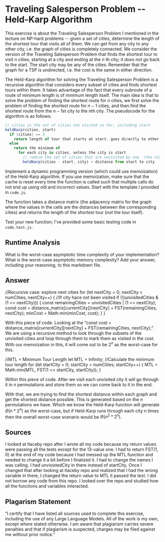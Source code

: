 # Traveling Salesperson Problem -- Held-Karp Algorithm

This exercise is about the Traveling Salesperson Problem I mentioned in the
lecture on NP-hard problems -- given a set of cities, determine the length of
the shortest tour that visits all of them. We can get from any city to any other
city, i.e. the graph of cities is completely connected. We consider the version
of the Traveling Salesperson Problem that finds the shortest tour to visit $n$
cities, starting at a city and ending at the $n$ th city; it *does not* go
back to the start. The start city may be any of the cities. Remember that the
graph for a TSP is undirected, i.e. the cost is the same in either direction.

The Held-Karp algorithm for solving the Traveling Salesperson Problem is a
recursive algorithm that considers every subset of cities and finds shortest
tours within them. It takes advantage of the fact that every subroute of a route
of minimum length is of minimum length itself. The main idea is that to solve
the problem of finding the shortest route for $n$ cities, we first solve the
problem of finding the shortest route for $n-1$ cities, and then find the
shortest route from the $n-1$st city to the $n$th city. The pseudocode for the
algorithm is as follows:

```javascript
// cities is the set of cities not visited so far, including start
heldKarp(cities, start)
  if |cities| == 2
    return length of tour that starts at start, goes directly to other city in cities
  else
    return the minimum of
      for each city in cities, unless the city is start
        // reduce the set of cities that are unvisited by one  (the old start), set the new start, add on the distance from old start to new start
        heldKarp(cities - start, city) + distance from start to city
```

Implement a dynamic programming version (which could use memoization) of the
Held-Karp algorithm. If you use memoization, make sure that the cache is reset
every time the function is called such that multiple calls do not end up using
old and incorrect values. Start with the template I provided in `code.js`.

The function takes a distance matrix (the adjacency matrix for the graph where
the values in the cells are the distances between the corresponding cities) and
returns the length of the shortest tour (not the tour itself).

Test your new function; I've provided some basic testing code in `code.test.js`.

## Runtime Analysis

What is the worst-case asymptotic time complexity of your implementation? What
is the worst-case asymptotic memory complexity? Add your answer, including your
reasoning, to this markdown file.

## Answer

//Recursive case: explore next cities
        for (let nextCity = 0; nextCity < numCities; nextCity++) { 
            //If city hace not been visited
            if (!(unvisitedCities & (1 << nextCity))) {
                const remainingCities = unvisitedCities | (1 << nextCity); 
                const cost = distance_matrix[currentCity][nextCity] + FST(remainingCities, nextCity); 
                minCost = Math.min(minCost, cost);
            }
        }

With this piece of code. Looking at the “const cost = distance_matrix[currentCity][nextCity] + FST(remainingCities, nextCity);”. We are using a recursive method to look through the subsets of the unvisited cities and loop through them to mark them as visited in the cost. With our memoization in this, it will come out to be $2^{n}$ as the worst-case for this. 


//MTL = Minimum Tour Length
    let MTL = Infinity; 
    //Calculate the minimum tour length
    for (let startCity = 0; startCity < numCities; startCity++) {
        MTL = Math.min(MTL, FST(1 << startCity, startCity)); 
    }

Within this piece of code. After we visit each unvisited city it will go through it in $n$ permutations and store them so we can come back to it in the end.

With that, we are trying to find the shortest distance within each graph and get the shortest distance possible. This is generated based on the $n$ permutations we have. Which we know the Held-Karp function will generate $\Theta(n * 2^{n})$ as the worst-case, but if Held-Karp runs through each city n times then the overall worst-case scenario would be $\Theta(n^{2} * 2^{n})$. 

## Sources 
I looked at tlaceby repo after I wrote all my code because my return values were passing all the tests except for the 13-value one. I had to return FST(1, 0) at the end of my code because I had messed up the MTL function and needed to change it a bit before I finalized it. I had to change the names I was calling. I had unvisistedCity in there instead of startCity. Once I changed that after looking at tlaceby repo and realized that I had the wrong variable in there, I changed the return value to MTL it passed the test. I did not borrow any code from this repo. I looked over the repo and studied how all the functions and variables interacted.  

## Plagarism Statement
“I certify that I have listed all sources used to complete this exercise, including the use of any Large Language Models. All of the work is my own, except where stated otherwise. I am aware that plagiarism carries severe penalties and that if plagiarism is suspected, charges may be filed against me without prior notice.”
